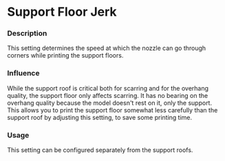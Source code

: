 Support Floor Jerk
====
### **Description**
This setting determines the speed at which the nozzle can go through corners while printing the support floors. 

### **Influence**
While the support roof is critical both for scarring and for the overhang quality, the support floor only affects scarring. It has no bearing on the overhang quality because the model doesn't rest on it, only the support. This allows you to print the support floor somewhat less carefully than the support roof by adjusting this setting, to save some printing time.

### **Usage**
This setting can be configured separately from the support roofs.